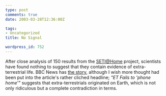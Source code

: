 ```yaml
---
type: post
comments: true
date: 2003-03-28T12:36:00Z

tags:
- Uncategorized
title: No Signal

wordpress_id: 752
---
```


After close analysis of 150 results from the [SETI@Home](http://setiathome.ssl.berkeley.edu/) project, scientists have found nothing to suggest that they contain evidence of extra-terrestrial life. BBC News has [the story](http://news.bbc.co.uk/1/hi/sci/tech/2892269.stm), although I wish more thought had been put into the article's rather cliched headline; _"ET Fails to 'phone home'"_ suggests that extra-terrestrials originated on Earth, which is not only ridiculous but a complete contradiction in terms.
